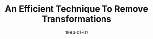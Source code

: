 ---
title: "An Efficient Technique To Remove Transformations"
date: 1994-01-01
venue: "Proceedings 1994 International Conference on Parallel and Distributed Systems, December 19-21, 1994, Hsinchu, Taiwan, Republic of China"
paperurl: https://doi.org/10.1109/ICPADS.1994.590343
authors: "ChyiRen Dow, Mary Lou Soffa and ShiKuo Chang"
awards: ""
---